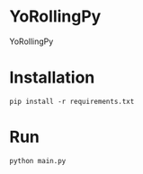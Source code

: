 # YoRollingPy
YoRollingPy

# Installation

```
pip install -r requirements.txt
```

# Run

```
python main.py
```
